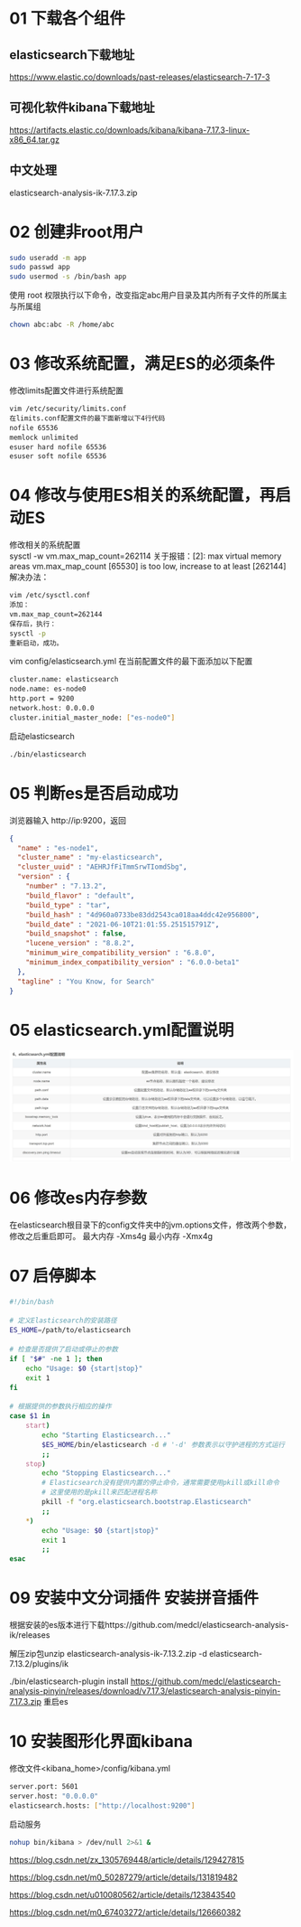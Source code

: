 # 01 下载各个组件
## elasticsearch下载地址
https://www.elastic.co/downloads/past-releases/elasticsearch-7-17-3
## 可视化软件kibana下载地址
https://artifacts.elastic.co/downloads/kibana/kibana-7.17.3-linux-x86_64.tar.gz
## 中文处理
elasticsearch-analysis-ik-7.17.3.zip

# 02 创建非root用户
``` bash
sudo useradd -m app  
sudo passwd app  
sudo usermod -s /bin/bash app
``` 

使用 root 权限执行以下命令，改变指定abc用户目录及其内所有子文件的所属主与所属组</br>
``` bash
chown abc:abc -R /home/abc
```

# 03 修改系统配置，满足ES的必须条件
修改limits配置文件进行系统配置</br>
``` bash
vim /etc/security/limits.conf
在limits.conf配置文件的最下面新增以下4行代码
nofile 65536
memlock unlimited
esuser hard nofile 65536
esuser soft nofile 65536
``` 

# 04 修改与使用ES相关的系统配置，再启动ES
修改相关的系统配置</br>
sysctl -w vm.max_map_count=262114
关于报错：[2]: max virtual memory areas vm.max_map_count [65530] is too low, increase to at least [262144]
解决办法：
``` bash
vim /etc/sysctl.conf
添加：
vm.max_map_count=262144
保存后，执行：
sysctl -p
重新启动，成功。
```

vim config/elasticsearch.yml
在当前配置文件的最下面添加以下配置</br>
``` bash
cluster.name: elasticsearch
node.name: es-node0
http.port = 9200
network.host: 0.0.0.0
cluster.initial_master_node: ["es-node0"]
```
启动elasticsearch</br>
``` bash
./bin/elasticsearch
``` 

# 05 判断es是否启动成功
浏览器输入 http://ip:9200，返回
``````json
{
  "name" : "es-node1",
  "cluster_name" : "my-elasticsearch",
  "cluster_uuid" : "AEHRJfFiTmmSrwTIomdSbg",
  "version" : {
    "number" : "7.13.2",
    "build_flavor" : "default",
    "build_type" : "tar",
    "build_hash" : "4d960a0733be83dd2543ca018aa4ddc42e956800",
    "build_date" : "2021-06-10T21:01:55.251515791Z",
    "build_snapshot" : false,
    "lucene_version" : "8.8.2",
    "minimum_wire_compatibility_version" : "6.8.0",
    "minimum_index_compatibility_version" : "6.0.0-beta1"
  },
  "tagline" : "You Know, for Search"
}
``````

# 05 elasticsearch.yml配置说明
![aaa](./yml.JPG)

# 06 修改es内存参数
在elasticsearch根目录下的config文件夹中的jvm.options文件，修改两个参数，修改之后重启即可。
最大内存
-Xms4g
最小内存
-Xmx4g

# 07 启停脚本
``` bash
#!/bin/bash

# 定义Elasticsearch的安装路径
ES_HOME=/path/to/elasticsearch

# 检查是否提供了启动或停止的参数
if [ "$#" -ne 1 ]; then
    echo "Usage: $0 {start|stop}"
    exit 1
fi

# 根据提供的参数执行相应的操作
case $1 in
    start)
        echo "Starting Elasticsearch..."
        $ES_HOME/bin/elasticsearch -d # '-d' 参数表示以守护进程的方式运行
        ;;
    stop)
        echo "Stopping Elasticsearch..."
        # Elasticsearch没有提供内置的停止命令，通常需要使用pkill或kill命令
        # 这里使用的是pkill来匹配进程名称
        pkill -f "org.elasticsearch.bootstrap.Elasticsearch"
        ;;
    *)
        echo "Usage: $0 {start|stop}"
        exit 1
        ;;
esac

```

# 09 安装中文分词插件 安装拼音插件
根据安装的es版本进行下载https://github.com/medcl/elasticsearch-analysis-ik/releases

解压zip包unzip elasticsearch-analysis-ik-7.13.2.zip -d elasticsearch-7.13.2/plugins/ik

./bin/elasticsearch-plugin install https://github.com/medcl/elasticsearch-analysis-pinyin/releases/download/v7.17.3/elasticsearch-analysis-pinyin-7.17.3.zip
重启es

# 10 安装图形化界面kibana
修改文件<kibana_home>/config/kibana.yml
``````bash
server.port: 5601
server.host: "0.0.0.0"
elasticsearch.hosts: ["http://localhost:9200"]
``````
启动服务
``````bash
nohup bin/kibana > /dev/null 2>&1 &
``````



https://blog.csdn.net/zx_1305769448/article/details/129427815

https://blog.csdn.net/m0_50287279/article/details/131819482

https://blog.csdn.net/u010080562/article/details/123843540

https://blog.csdn.net/m0_67403272/article/details/126660382